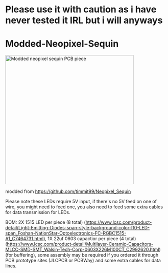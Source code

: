 # Please use it with caution as i have never tested it IRL but i will anyways

# Modded-Neopixel-Sequin

<img width="402" alt="Modded neopixel sequin PCB piece" src="https://github.com/panglikesheep18/Modded-Neopixel-Sequin/assets/94123276/d99fb46f-7db6-4d62-a026-2e09d1b31521">


modded from https://github.com/timmit99/Neopixel_Sequin

Please note these LEDs require 5V input, if there's no 5V feed on one of wire, you might need to feed one, you also need to feed some extra cables for data transmission for LEDs.

BOM: 2X 1515 LED per piece (8 total) (https://www.lcsc.com/product-detail/Light-Emitting-Diodes-span-style-background-color-ff0-LED-span_Foshan-NationStar-Optoelectronics-FC-RGBC1515-A1_C7464731.html), 1X 22uf 0603 capactior per piece (4 total) (https://www.lcsc.com/product-detail/Multilayer-Ceramic-Capacitors-MLCC-SMD-SMT_Walsin-Tech-Corp-0603X226M100CT_C2992620.html)(for buffering), some assembly may be required if you ordered it through PCB prototype sites (JLCPCB or PCBWay) and some extra cables for data lines.
